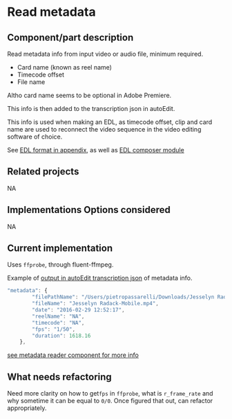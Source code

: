 # Read metadata

## Component/part description

Read metadata info from input video or audio file, minimum required.

* Card name \(known as reel name\)
* Timecode offset
* File name

Altho card name seems to be optional in Adobe Premiere.

This info is then added to the transcription json in autoEdit.

This info is used when making an EDL, as timecode offset, clip and card name are used to reconnect the video sequence in the video editing software of choice.

See [EDL format in appendix](../appendix/edl-format.md), as well as [EDL composer module](https://github.com/OpenNewsLabs/autoEdit_2/tree/master/lib/edl_composer)

## Related projects

NA

## Implementations Options considered

NA

## Current implementation

Uses `ffprobe`, through fluent-ffmpeg.

Example of [output in autoEdit transcription json](../appendix-data-structures/autoedit-transcription-json.md) of metadata info.

```javascript
"metadata": {
        "filePathName": "/Users/pietropassarelli/Downloads/Jesselyn Radack-Mobile.mp4",
        "fileName": "Jesselyn Radack-Mobile.mp4",
        "date": "2016-02-29 12:52:17",
        "reelName": "NA",
        "timecode": "NA",
        "fps": "1/50",
        "duration": 1618.16
    },
```

[see metadata reader component for more info](https://github.com/OpenNewsLabs/autoEdit_2/tree/master/lib/interactive_transcription_generator/video_metadata_reader)

## What needs refactoring

Need more clarity on how to get`fps` in `ffprobe`, what is `r_frame_rate` and why sometime it can be equal to `0/0`. Once figured that out, can refactor appropriately.

